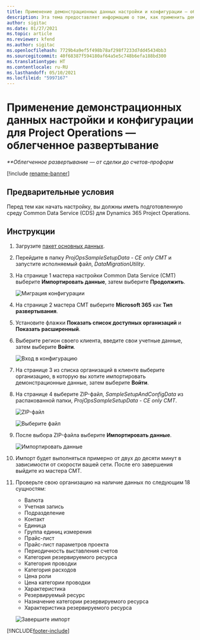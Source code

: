 ```yaml
---
title: Применение демонстрационных данных настройки и конфигурации — облегченное развертывание
description: Эта тема предоставляет информацию о том, как применить демонстрационные данные настройки и конфигурации для Project Operations.
author: sigitac
ms.date: 01/27/2021
ms.topic: article
ms.reviewer: kfend
ms.author: sigitac
ms.openlocfilehash: 7729b4a9ef5f498b78af298f7233d7dd45434bb3
ms.sourcegitcommit: 40f68387f594180af64a5e5c748b6efa188bd300
ms.translationtype: HT
ms.contentlocale: ru-RU
ms.lasthandoff: 05/10/2021
ms.locfileid: "5997167"
---
```

# <a name="apply-demo-setup-and-configuration-data-for-project-operations---lite"></a>Применение демонстрационных данных настройки и конфигурации для Project Operations — облегченное развертывание 

_**Облегченное развертывание — от сделки до счетов-проформ_

[!include [rename-banner](~/includes/cc-data-platform-banner.md)]

## <a name="prerequisites"></a>Предварительные условия

Перед тем как начать настройку, вы должны иметь подготовленную среду Common Data Service (CDS) для Dynamics 365 Project Operations.


## <a name="instructions"></a>Инструкции

1. Загрузите [пакет основных данных](https://download.microsoft.com/download/3/4/1/341bf279-a64f-4baa-af31-ce624859b518/ProjOpsSampleSetupData-%20CE%20only.zip). 
2. Перейдите в папку *ProjOpsSampleSetupData - CE only CMT* и запустите исполняемый файл, *DataMigrationUtility*.
3. На странице 1 мастера настройки Common Data Service (CMT) выберите **Импортировать данные**, затем выберите **Продолжить**.

    ![Миграция конфигурации](./media/1ConfigurationMigration.png)

4. На странице 2 мастера CMT выберите **Microsoft 365** как **Тип развертывания**.
5. Установите флажки **Показать список доступных организаций** и **Показать расширенный**.
6. Выберите регион своего клиента, введите свои учетные данные, затем выберите **Войти**.

   ![Вход в конфигурацию](./media/2ConfigurationSignin.png)

7. На странице 3 из списка организаций в клиенте выберите организацию, в которую вы хотите импортировать демонстрационные данные, затем выберите **Войти**.
8. На странице 4 выберите ZIP-файл, *SampleSetupAndConfigData* из распакованной папки, *ProjOpsSampleSetupData - CE only CMT*.

   ![ZIP-файл](./media/3ZipFile.png)

   ![Выберите файл](./media/4SelectAFile.png)

9. После выбора ZIP-файла выберите **Импортировать данные**.

   ![Импортировать данные](./media/5ImportData.png)

10. Импорт будет выполняться примерно от двух до десяти минут в зависимости от скорости вашей сети. После его завершения выйдите из мастера CMT. 
11. Проверьте свою организацию на наличие данных по следующим 18 сущностям:

    -   Валюта
    -   Учетная запись
    -   Подразделение
    -   Контакт
    -   Единица
    -   Группа единиц измерения
    -   Прайс-лист
    -   Прайс-лист параметров проекта 
    -   Периодичность выставления счетов
    -   Категория резервируемого ресурса
    -   Категория проводки
    -   Категория расходов
    -   Цена роли
    -   Цена категории проводки
    -   Характеристика
    -   Резервируемый ресурс
    -   Назначение категории резервируемого ресурса
    -   Характеристика резервируемого ресурса

    ![Завершите импорт](./media/6CompleteImport.png)


[!INCLUDE[footer-include](../includes/footer-banner.md)]

